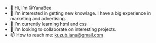 - 👋 Hi, I’m @YanaBee
- 👀 I’m interested in getting new knowlage. I have a big experience in marketing and advertising.
- 🌱 I’m currently learning html and css
- 💞️ I’m looking to collaborate on interesting projects.
- 📫 How to reach me: kuzub.iana@gmail.com

<!---
YanaBee/YanaBee is a ✨ special ✨ repository because its `README.md` (this file) appears on your GitHub profile.
You can click the Preview link to take a look at your changes.
--->
